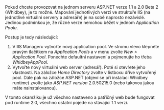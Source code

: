 <!-- dcterms:identifier = aspnetcz#39 -->
<!-- dcterms:title = Jak úspěšně provozovat ASP.NET 1.1 a 2.0 B2 na jednom stroji -->
<!-- dcterms:abstract = Návod na testování Whidbey aplikací souběžně s verzí 1.1 -->
<!-- np9:categoryId = 1 -->
<!-- x4w:category = IT -->
<!-- np9:authorId = 1 -->
<!-- np9:authorEmail = michal.valasek@altairis.cz -->
<!-- dcterms:creator = Michal Altair Valášek -->
<!-- dcterms:created = 2005-06-12T07:23:59.137+02:00 -->
<!-- dcterms:date = 2005-06-12T07:23:59.137+02:00 -->

Pokud chcete provozovat na jednom serveru ASP.NET verze 1.1 a 2.0 Beta 2 (Whidbey), je to možné. Mapování jednotlivých verzí ve struktuře IIS (na jednotlivé virtuální servery a adresáře) je na sobě naprosto nezávislé. Jedinou podmínkou je, že různé verze nemohou běžet v jednom *Application Poolu*.

Postup je tedy následující:

1.  V IIS Manageru vytvořte nový application pool. Ve stromu vlevo klepněte pravým tlačítkem na *Application Pools* a v menu zvolte *New > Application Pool*. Ponechte defaultní nastavení a pojmenujte ho třeba *WhidbeyAppPool*.
2.  Vytvořte nový virtuální web server (adresář). Poté si otevřete jeho vlastnosti. Na záložce *Home Directory* zvolte v listboxu dříve vytvořený pool. Dále pak na záložce ASP.NET (objeví se při instalaci Whidbey runtime) zvolte jako *ASP.NET version* 2.0.50215.0 (nebo takovou jakou máte nainstalovanou).

V tomto okamžiku je už všechno nastaveno a patřičný web bude fungovat pod runtime 2.0, všechno ostatní pojede na stávající 1.1 verzi.
